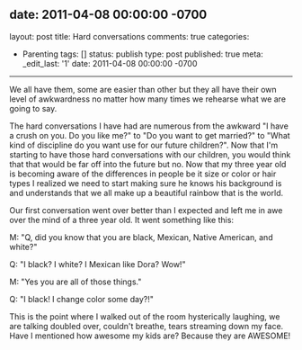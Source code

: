 date: 2011-04-08 00:00:00 -0700
---
layout: post
title: Hard conversations
comments: true
categories:
- Parenting
tags: []
status: publish
type: post
published: true
meta:
  _edit_last: '1'
date: 2011-04-08 00:00:00 -0700
---
We all have them, some are easier than other but they all have their own level of awkwardness no matter how many times we rehearse what we are going to say.

The hard conversations I have had are numerous from the awkward "I have a crush on you.  Do you like me?" to "Do you want to get married?" to "What kind of discipline do you want use for our future children?".  Now that I'm starting to have those hard conversations with our children, you would think that that would be far off into the future but no.  Now that my three year old is becoming aware of the differences in people be it size or color or hair types I realized we need to start making sure he knows his background is and understands that we all make up a beautiful rainbow that is the world.

Our first conversation went over better than I expected and left me in awe over the mind of a three year old.  It went something like this:

M: "Q, did you know that you are black, Mexican, Native American, and white?"

Q: "I black?  I white?  I Mexican like Dora?  Wow!"

M:  "Yes you are all of those things."

Q:  "I black!  I change color some day?!"

This is the point where I walked out of the room hysterically laughing, we are talking doubled over, couldn't breathe, tears streaming down my face.  Have I mentioned how awesome my kids are?  Because they are AWESOME!
